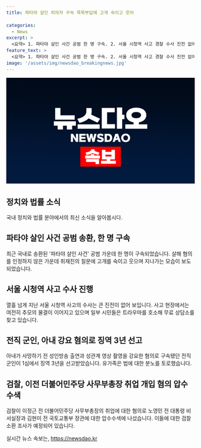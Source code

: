 ```yaml
---
title: 파타야 살인 피의자 구속 묵묵부답에 고개 숙이고 웃어

categories:
  - News
excerpt: >
  <요약> 1. 파타야 살인 사건 공범 한 명 구속. 2. 서울 시청역 사고 경찰 수사 진전 없어. 3. 전직 군인, 아내 강요 혐의로 징역 3년. 4. 이정근 전 사무부총장 취업 개입 혐의 압수수색.
feature_text: >
  <요약> 1. 파타야 살인 사건 공범 한 명 구속. 2. 서울 시청역 사고 경찰 수사 진전 없어. 3. 전직 군인, 아내 강요 혐의로 징역 3년. 4. 이정근 전 사무부총장 취업 개입 혐의 압수수색.
image: '/assets/img/newsdao_breakingnews.jpg'
---
```


<p><img src="/assets/img/newsdao_breakingnews.jpg" alt="firstkoreanews 속보" /></p>

<h2 data-ke-size="size26">정치와 법률 소식</h2>

<p data-ke-size="size16">국내 정치와 법률 분야에서의 최신 소식을 알아봅시다.</p>

<h2 data-ke-size="size24">파타야 살인 사건 공범 송환, 한 명 구속</h2>

<p data-ke-size="size16">최근 국내로 송환된 '파타야 살인 사건' 공범 가운데 한 명이 구속되었습니다. 살해 혐의를 인정하지 않은 가운데 취재진의 질문에 고개를 숙이고 웃으며 지나가는 모습이 보도되었습니다.</p>

<h2 data-ke-size="size24">서울 시청역 사고 수사 진행</h2>

<p data-ke-size="size16">열흘 넘게 지난 서울 시청역 사고의 수사는 큰 진전이 없어 보입니다. 사고 현장에서는 여전히 추모의 물결이 이어지고 있으며 일부 시민들은 트라우마를 호소해 무료 상담소를 찾고 있습니다.</p>

<h2 data-ke-size="size24">전직 군인, 아내 강요 혐의로 징역 3년 선고</h2>

<p data-ke-size="size16">아내가 사망하기 전 성인방송 출연과 성관계 영상 촬영을 강요한 혐의로 구속됐던 전직 군인이 1심에서 징역 3년을 선고받았습니다. 유가족은 법에 대한 분노를 토로했습니다.</p>

<h2 data-ke-size="size24">검찰, 이전 더불어민주당 사무부총장 취업 개입 혐의 압수수색</h2>

<p data-ke-size="size16">검찰이 이정근 전 더불어민주당 사무부총장의 취업에 대한 혐의로 노영민 전 대통령 비서실장과 김현미 전 국토교통부 장관에 대한 압수수색에 나섰습니다. 이들에 대한 검찰 소환 조사가 예정되어 있습니다.</p>
실시간 뉴스 속보는, <a href="https://newsdao.kr" rel="dofollow">https://newsdao.kr</a>


